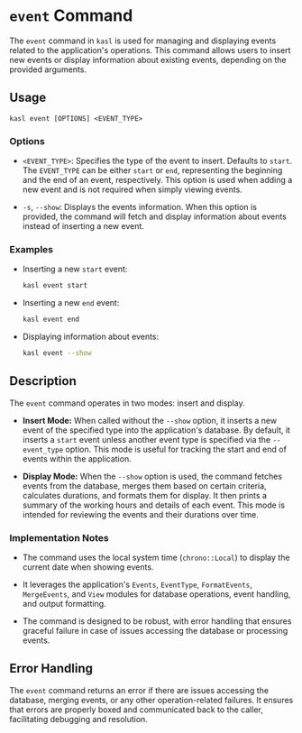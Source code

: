 
# `event` Command

The `event` command in `kasl` is used for managing and displaying events related to the application's operations. This command allows users to insert new events or display information about existing events, depending on the provided arguments.

## Usage

```plaintext
kasl event [OPTIONS] <EVENT_TYPE>
```

### Options

- `<EVENT_TYPE>`: Specifies the type of the event to insert. Defaults to `start`. The `EVENT_TYPE` can be either `start` or `end`, representing the beginning and the end of an event, respectively. This option is used when adding a new event and is not required when simply viewing events.

- `-s`, `--show`: Displays the events information. When this option is provided, the command will fetch and display information about events instead of inserting a new event.

### Examples

- Inserting a new `start` event:

  ```bash
  kasl event start
  ```

- Inserting a new `end` event:

  ```bash
  kasl event end
  ```

- Displaying information about events:

  ```bash
  kasl event --show
  ```

## Description

The `event` command operates in two modes: insert and display.

- **Insert Mode:** When called without the `--show` option, it inserts a new event of the specified type into the application's database. By default, it inserts a `start` event unless another event type is specified via the `--event_type` option. This mode is useful for tracking the start and end of events within the application.

- **Display Mode:** When the `--show` option is used, the command fetches events from the database, merges them based on certain criteria, calculates durations, and formats them for display. It then prints a summary of the working hours and details of each event. This mode is intended for reviewing the events and their durations over time.

### Implementation Notes

- The command uses the local system time (`chrono::Local`) to display the current date when showing events.

- It leverages the application's `Events`, `EventType`, `FormatEvents`, `MergeEvents`, and `View` modules for database operations, event handling, and output formatting.

- The command is designed to be robust, with error handling that ensures graceful failure in case of issues accessing the database or processing events.

## Error Handling

The `event` command returns an error if there are issues accessing the database, merging events, or any other operation-related failures. It ensures that errors are properly boxed and communicated back to the caller, facilitating debugging and resolution.
